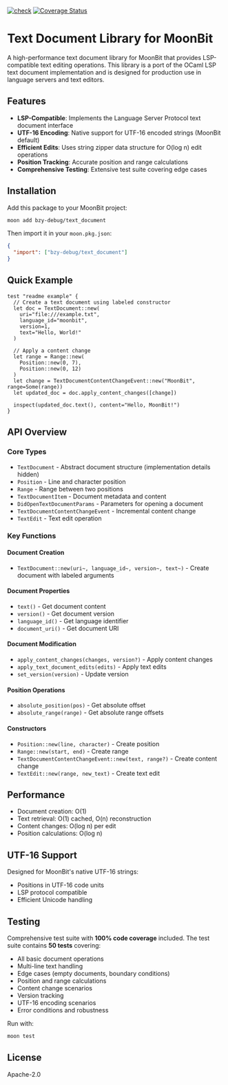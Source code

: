 [![check](https://github.com/moonbit-community/text_document/actions/workflows/ci.yml/badge.svg)](https://github.com/moonbit-community/text_document/actions/workflows/ci.yml) [![Coverage Status](https://coveralls.io/repos/github/moonbit-community/text_document/badge.svg?branch=main)](https://coveralls.io/github/moonbit-community/text_document?branch=main)

# Text Document Library for MoonBit

A high-performance text document library for MoonBit that provides LSP-compatible text editing operations. This library is a port of the OCaml LSP text document implementation and is designed for production use in language servers and text editors.

## Features

- **LSP-Compatible**: Implements the Language Server Protocol text document interface
- **UTF-16 Encoding**: Native support for UTF-16 encoded strings (MoonBit default)
- **Efficient Edits**: Uses string zipper data structure for O(log n) edit operations
- **Position Tracking**: Accurate position and range calculations
- **Comprehensive Testing**: Extensive test suite covering edge cases

## Installation

Add this package to your MoonBit project:

```bash
moon add bzy-debug/text_document
```

Then import it in your `moon.pkg.json`:

```json
{
  "import": ["bzy-debug/text_document"]
}
```

## Quick Example

```moonbit
test "readme example" {
  // Create a text document using labeled constructor
  let doc = TextDocument::new(
    uri="file:///example.txt",
    language_id="moonbit", 
    version=1,
    text="Hello, World!"
  )
  
  // Apply a content change
  let range = Range::new(
    Position::new(0, 7), 
    Position::new(0, 12)
  )
  let change = TextDocumentContentChangeEvent::new("MoonBit", range=Some(range))
  let updated_doc = doc.apply_content_changes([change])
  
  inspect(updated_doc.text(), content="Hello, MoonBit!")
}
```

## API Overview

### Core Types

- `TextDocument` - Abstract document structure (implementation details hidden)
- `Position` - Line and character position
- `Range` - Range between two positions
- `TextDocumentItem` - Document metadata and content
- `DidOpenTextDocumentParams` - Parameters for opening a document
- `TextDocumentContentChangeEvent` - Incremental content change
- `TextEdit` - Text edit operation

### Key Functions

#### Document Creation
- `TextDocument::new(uri~, language_id~, version~, text~)` - Create document with labeled arguments

#### Document Properties  
- `text()` - Get document content
- `version()` - Get document version
- `language_id()` - Get language identifier
- `document_uri()` - Get document URI

#### Document Modification
- `apply_content_changes(changes, version?)` - Apply content changes
- `apply_text_document_edits(edits)` - Apply text edits
- `set_version(version)` - Update version

#### Position Operations
- `absolute_position(pos)` - Get absolute offset
- `absolute_range(range)` - Get absolute range offsets

#### Constructors
- `Position::new(line, character)` - Create position
- `Range::new(start, end)` - Create range
- `TextDocumentContentChangeEvent::new(text, range?)` - Create content change
- `TextEdit::new(range, new_text)` - Create text edit

## Performance

- Document creation: O(1)
- Text retrieval: O(1) cached, O(n) reconstruction
- Content changes: O(log n) per edit
- Position calculations: O(log n)

## UTF-16 Support

Designed for MoonBit's native UTF-16 strings:
- Positions in UTF-16 code units
- LSP protocol compatible
- Efficient Unicode handling

## Testing

Comprehensive test suite with **100% code coverage** included. The test suite contains **50 tests** covering:
- All basic document operations
- Multi-line text handling
- Edge cases (empty documents, boundary conditions)
- Position and range calculations
- Content change scenarios
- Version tracking
- UTF-16 encoding scenarios
- Error conditions and robustness

Run with:

```bash
moon test
```

## License

Apache-2.0